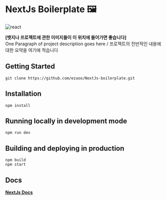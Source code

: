 # NextJs Boilerplate :framed_picture:
![react](https://img.shields.io/badge/react-17.0.1-important.svg)

**[뱃지나 프로젝트에 관한 이미지들이 이 위치에 들어가면 좋습니다]**  
One Paragraph of project description goes here / 프로젝트의 전반적인 내용에 대한 요약을 여기에 적습니다

## Getting Started
```
git clone https://github.com/ezuoo/NextJs-boilerplate.git
```

## Installation
```
npm install
```

## Running locally in development mode
```
npm run dev
```

## Building and deploying in production
```
npm build 
npm start
```
## Docs
[**NextJs Docs**](https://nextjs.org/docs/getting-started)



